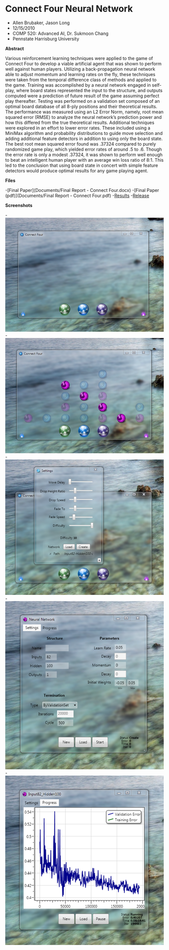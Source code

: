 Connect Four Neural Network
===============

  * Allen Brubaker, Jason Long
  * 12/15/2010
  * COMP 520: Advanced AI, Dr. Sukmoon Chang
  * Pennstate Harrisburg University


**Abstract**

Various reinforcement learning techniques were applied to the game of Connect Four to develop a viable artificial agent that was shown to perform well against human players.  Utilizing a back-propagation neural network able to adjust momentum and learning rates on the fly, these techniques were taken from the temporal difference class of methods and applied to the game.  Training was accomplished by a neural network engaged in self-play, where board states represented the input to the structure, and outputs computed were a prediction of future result of the game assuming perfect play thereafter.  Testing was performed on a validation set composed of an optimal board database of all 8-ply positions and their theoretical results.  The performance was measured using an L2 Error Norm, namely, root mean squared error (RMSE) to analyze the neural network’s prediction power and how this differed from the true theoretical results.  Additional techniques were explored in an effort to lower error rates.  These included using a MiniMax algorithm and probability distributions to guide move selection and adding additional feature detectors in addition to using only the board state.  The best root mean squared error found was .37324 compared to purely randomized game play, which yielded error rates of around .5 to .6.  Though the error rate is only a modest .37324, it was shown to perform well enough to beat an intelligent human player with an average win loss ratio of 8:1.  This led to the conclusion that using board state in concert with simple feature detectors would produce optimal results for any game playing agent.     

**Files**

-[Final Paper](Documents/Final Report - Connect Four.docx)
-[Final Paper (pdf)](Documents/Final Report - Connect Four.pdf)
-[Results](Results)
-[Release](Release.7z)

**Screenshots**

-![screenshot](Screenshots/board.png)
-![screenshot](Screenshots/playing.png)
-![screenshot](Screenshots/settings.png)
-![screenshot](Screenshots/neuralnetwork.png)
-![screenshot](Screenshots/training.png)
